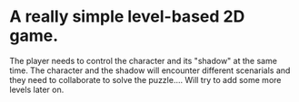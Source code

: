 # A really simple level-based 2D game.
  The player needs to control the character and its "shadow" at the same time. The character and the shadow will encounter different scenarials and they need to collaborate to solve the puzzle.... 
  Will try to add some more levels later on.
